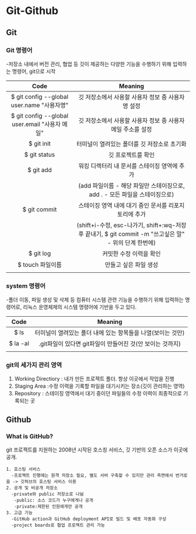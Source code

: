 # Git-Github
## Git
### Git 명령어
 -저장소 내에서 버전 관리, 협업 등 깃이 제공하는 다양한 기능을 수행하기 위해 입력하는 명령어, git으로 시작
<!--Table-->
|Code|Meaning|
|:--:|:--:|
|$ git config --global user.name "사용자명"|깃 저장소에서 사용할 사용자 정보 중 사용자 명 설정|
|$ git config --global user.email "사용자 메일"|깃 저장소에서 사용할 사용자 정보 중 사용자 메일 주소를 설정|
|$ git init|터미널이 열려있는 폴더를 깃 저장소로 초기화|
|$ git status|깃 프로젝트를 확인|
|$ git add|워킹 디렉터리 내 문서를 스테이징 영역에 추가|
||(add 파일이름 - 해당 파일만 스테이징으로, add . - 모든 파일을 스테이징으로)|
|$ git commit|스테이징 영역 내에 대기 중인 문서를 리포지토리에 추가|
||(shift+i-수정, esc-나가기, shift+:wq-저장후 끝내기, $ git commit -m "쓰고싶은 말" - 위의 단계 한번에)|
|$ git log|커밋한 수정 이력을 확인|
|$ touch 파일이름|만들고 싶은 파일 생성|
|||

### system 명령어
 -폴더 이동, 파일 생성 및 삭제 등 컴퓨터 시스템 관련 기능을 수행하기 위해 입력하는 명령어로, 리눅스 운영체제의 시스템 명령어에 기반을 두고 있다.
<!--Table-->
|Code|Meaning|
|:--:|:--:|
|$ ls|터미널이 열려있는 폴더 내에 있는 항목들을 나열(보이는 것만)|
|$ la -al|.git파일이 있다면 git파일이 만들어진 것(안 보이는 것까지)|
|||

### git의 세가지 관리 영역
 1. Working Directiory : 내가 만든 프로젝트 폴더. 항상 이곳에서 작업을 진행
 2. Staging Area :수정 이력을 기록할 파일을 대기시키는 장소(깃이 관리하는 영역)
 3. Repository : 스테이징 영역에서 대기 중이던 파일들의 수정 이력이 최종적으로 기록되는 곳

## Github
### What is GitHub?
git 프로젝트를 지원하는 2008년 시작된 호스칭 서비스, 깃 기반의 오픈 소스가 이곳에 공개.
```
1. 호스팅 서비스
  -프로젝트 진행에는 원격 저장소 필요, 별도 서버 구축할 수 있지만 관리 측면에서 번거로움 -> 깃허브의 호스팅 서비스 이용 
2. 공개 및 비공개 저장소
  -private와 public 저장소로 나뉨
   -public: 소스 코드가 누구에게나 공개
   -private:제한된 인원에게만 공개
3. 고급 기능
  -GitHub action과 GitHub deployment API로 빌드 및 배포 자동화 구성
  -project boards로 협업 프로젝트 관리 가능
```
